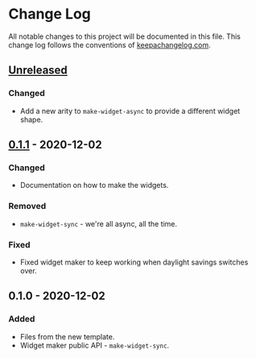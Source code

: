 # Change Log
All notable changes to this project will be documented in this file. This change log follows the conventions of [keepachangelog.com](http://keepachangelog.com/).

## [Unreleased]
### Changed
- Add a new arity to `make-widget-async` to provide a different widget shape.

## [0.1.1] - 2020-12-02
### Changed
- Documentation on how to make the widgets.

### Removed
- `make-widget-sync` - we're all async, all the time.

### Fixed
- Fixed widget maker to keep working when daylight savings switches over.

## 0.1.0 - 2020-12-02
### Added
- Files from the new template.
- Widget maker public API - `make-widget-sync`.

[Unreleased]: https://github.com/your-name/ring-range-middleware/compare/0.1.1...HEAD
[0.1.1]: https://github.com/your-name/ring-range-middleware/compare/0.1.0...0.1.1

